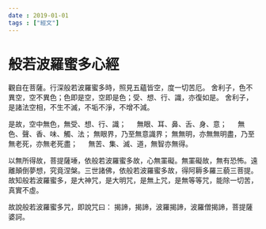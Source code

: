```yaml
---
date : 2019-01-01
tags : ["經文"]
---
```


# 般若波羅蜜多心經

觀自在菩薩。行深般若波羅蜜多時，照見五蘊皆空，度一切苦厄。
舍利子，色不異空，空不異色；色即是空，空即是色；受、想、行、識，亦復如是。
舍利子，是諸法空相，不生不滅，不垢不淨，不增不減。

是故，空中無色，無受、想、行、識；
　 無眼、耳、鼻、舌、身、意；
　 無色、聲、香、味、觸、法；
   無眼界，乃至無意識界；
   無無明，亦無無明盡，乃至
   無老死，亦無老死盡；
　 無苦、集、滅、道，無智亦無得。

以無所得故，菩提薩埵，依般若波羅蜜多故，心無罣礙。無罣礙故，無有恐怖。遠離顛倒夢想，究竟涅槃。三世諸佛，依般若波羅蜜多故，得阿耨多羅三藐三菩提。
故知般若波羅蜜多，是大神咒，是大明咒，是無上咒，是無等等咒，能除一切苦，真實不虛。

故說般若波羅蜜多咒，即說咒曰：
揭諦，揭諦，波羅揭諦，波羅僧揭諦，菩提薩婆訶。
